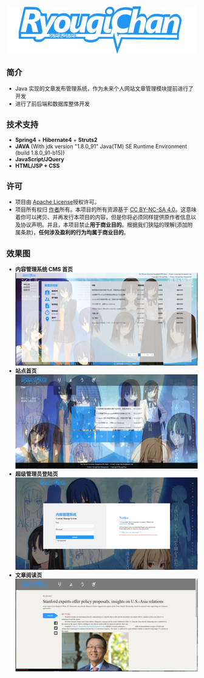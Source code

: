 ![ryougi](https://github.com/RyougiChan/NewsSystem/blob/master/WebContent/img/ryougi_logo.png "LOGO")
## 简介
- Java 实现的文章发布管理系统，作为未来个人网站文章管理模块提前进行了开发
- 进行了前后端和数据库整体开发

## 技术支持
* **Spring4** + **Hibernate4** + **Struts2**
* **JAVA** (With jdk version  "1.8.0_91" Java(TM) SE Runtime Environment (build 1.8.0_91-b15))
* **JavaScript/JQuery**
* **HTML/JSP + CSS**

## 许可
- 项目由 [Apache License](LICENSE)授权许可。
- 项目所有权归 [作者](https://github.com/RyougiChan)所有。本项目的所有资源基于 [CC BY-NC-SA 4.0](https://creativecommons.org/licenses/by-nc-sa/4.0/)。这意味着你可以拷贝、并再发行本项目的内容，但是你将必须同样提供原作者信息以及协议声明。并且，本项目禁止**用于商业目的**。根据我们狭隘的理解(添加附属条款)，**任何涉及盈利的行为均属于商业目的**。

## 效果图
* **内容管理系统 CMS 首页**
![ryougi](https://github.com/RyougiChan/NewsSystem/blob/master/demo_png/CMS.png "CMS index page")
* **站点首页**
![ryougi](https://github.com/RyougiChan/NewsSystem/blob/master/demo_png/index.png "Website index page")
* **超级管理员登陆页**
![ryougi](https://github.com/RyougiChan/NewsSystem/blob/master/demo_png/login.png "Admin login page")
* **文章阅读页**
![ryougi](https://github.com/RyougiChan/NewsSystem/blob/master/demo_png/news.png "News reading page")
